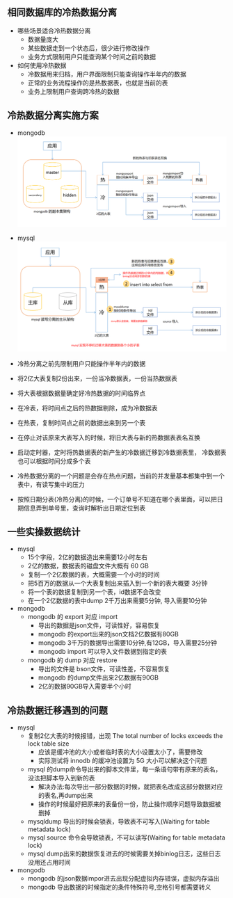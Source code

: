 ## 相同数据库的冷热数据分离
- 哪些场景适合冷热数据分离
  - 数据量庞大
  - 某些数据走到一个状态后，很少进行修改操作
  - 业务方式限制用户只能查询某个时间之前的数据
- 如何使用冷热数据
  - 冷数据用来归档，用户界面限制只能查询操作半年内的数据
  - 正常的业务流程操作的是热数据表，也就是当前的表
  - 业务上限制用户查询跨冷热的数据

## 冷热数据分离实施方案
- mongodb
  ![](https://github.com/caesar-empereur/read-book/blob/master/photo/mysql/mongodb冷热数据分离.png)
- mysql
  ![](https://github.com/caesar-empereur/read-book/blob/master/photo/mysql/mysql冷热数据分离.png)

- 冷热分离之前先限制用户只能操作半年内的数据
- 将2亿大表复制2份出来，一份当冷数据表，一份当热数据表
- 将大表根据数据量确定好冷热数据的时间临界点
- 在冷表，将时间点之后的热数据剔除，成为冷数据表
- 在热表，复制时间点之前的数据出来到另一个表
- 在停止对该原来大表写入的时候，将旧大表与新的热数据表表名互换
- 启动定时器，定时将热数据表的新产生的冷数据迁移到冷数据表里，
  冷数据表也可以根据时间分成多个表
- 冷热数据分离的一个问题是会存在热点问题，当前的并发量基本都集中到一个表中，有读写集中的压力
- 按照日期分表(冷热分离)的时候，一个订单号不知道在哪个表里面，可以把日期信息弄到单号里，查询时解析出日期定位到表

## 一些实操数据统计
- mysql
  - 15个字段，2亿的数据造出来需要12小时左右
  - 2亿的数据，数据表的磁盘文件大概有 60 GB
  - 复制一个2亿数据的表，大概需要一个小时的时间
  - 把5百万的数据从一个大表复制出来插入到一个新的表大概要 3分钟
  - 将一个表的数据复制到另一个表，id数据不会改变
  - 在一个2亿数据的表中dump 2千万出来需要5分钟, 导入需要10分钟
- mongodb
  - mongodb 的 export 对应 import
    - 导出的数据是json文件，可读性好，容易恢复
    - mongodb 的export出来的json文档2亿数据有80GB
    - mongodb 3千万的数据导出需要10分钟,有12GB，导入需要25分钟
    - mongodb import 可以导入文件数据到指定的表
  - mongodb 的 dump 对应 restore
    - 导出的文件是 bson文件，可读性差，不容易恢复
    - mongodb 的dump文件出来2亿数据有90GB
    - 2亿的数据90GB导入需要半个小时
  
## 冷热数据迁移遇到的问题
- mysql
  - 复制2亿大表的时候报错，出现 The total number of locks exceeds the lock table size
    - 应该是缓冲池的大小或者临时表的大小设置太小了，需要修改
    - 实际测试将  innodb 的缓冲池设置为 5G 大小可以解决这个问题
  - mysql 的dump命令导出来的脚本文件里，每一条语句带有原来的表名，没法把脚本导入到新的表
    - 解决办法:每次导出一部分数据的时候，就把表名改成这部分数据对应的表名,再dump出来
    - 操作的时候最好把原来的表备份一份，防止操作顺序问题导致数据被删掉
  - mysqldump 导出的时候会锁表，导致表不可写入(Waiting for table metadata lock)
  - mysql source 命令会导致锁表，不可以读写(Waiting for table metadata lock)
  - mysql dump出来的数据恢复进去的时候需要关掉binlog日志，这些日志没用还占用时间
- mongodb
  - mongodb 的json数据impor进去出现分配虚拟内存错误，虚拟内存溢出
  - mongodb 导出数据的时候指定的条件特殊符号,空格引号都需要转义
